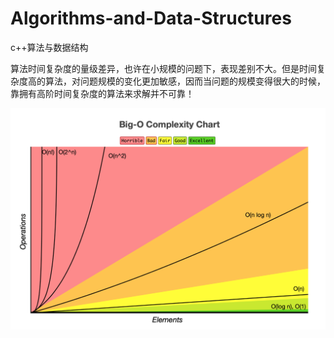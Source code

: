 # Algorithms-and-Data-Structures
c++算法与数据结构

算法时间复杂度的量级差异，也许在小规模的问题下，表现差别不大。但是时间复杂度高的算法，对问题规模的变化更加敏感，因而当问题的规模变得很大的时候，靠拥有高阶时间复杂度的算法来求解并不可靠！

![](./img/1526552-20190312193917730-754648225.png)
